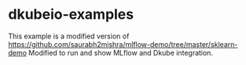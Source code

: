 # dkubeio-examples
This example is a modified version of https://github.com/saurabh2mishra/mlflow-demo/tree/master/sklearn-demo
Modified to run and show MLflow and Dkube integration.
